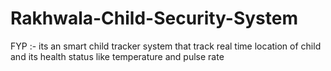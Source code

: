 # Rakhwala-Child-Security-System
FYP :- its an smart child tracker system that track real time location of child and its health status like temperature and pulse rate
